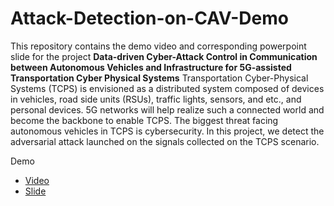 # Attack-Detection-on-CAV-Demo
This repository contains the demo video and corresponding powerpoint slide for the project 
**Data-driven Cyber-Attack Control in Communication between Autonomous Vehicles and Infrastructure for 5G-assisted Transportation Cyber Physical Systems**
Transportation Cyber-Physical Systems (TCPS) is envisioned as a distributed system composed of devices in vehicles, road side units (RSUs), traffic lights, sensors, and etc., and personal devices. 5G networks will help realize such a connected world and become the backbone to enable TCPS. The biggest threat facing autonomous vehicles in TCPS is cybersecurity. In this project, we detect the adversarial attack launched on the signals collected on the TCPS scenario.

Demo 
* [Video](https://drive.google.com/file/d/1zy5h6gyrBHvUCcdoDZhTHs3ViPTu3xoB/view?usp=sharing) 
* [Slide](https://docs.google.com/presentation/d/18PimNaDNG47EhHtCPkmIGPe5j_u8dv3w/edit?usp=sharing&ouid=115921421244620234154&rtpof=true&sd=true)

